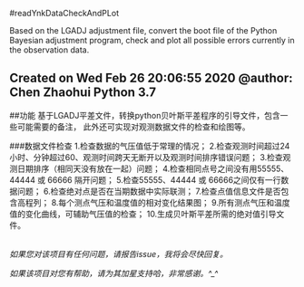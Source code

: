 #readYnkDataCheckAndPLot

Based on the LGADJ adjustment file, convert the boot file of the Python Bayesian adjustment program, check and plot all possible errors currently in the observation data.

Created on Wed Feb 26 20:06:55 2020
@author: Chen Zhaohui
Python 3.7
------

##功能
基于LGADJ平差文件，转换python贝叶斯平差程序的引导文件，包含一些可能需要的备注，
此外还可实现对观测数据文件的检查和绘图等。

###数据文件检查
1.检查数据的气压值低于常理的情况；
2.检查观测时间超过24小时、分钟超过60、观测时间跨天无断开以及观测时间排序错误问题；
3.检查观测日期排序（相同天没有放在一起）问题；
4.检查相同点号之间没有用55555、44444 或 66666 隔开问题；
5.检查55555、44444 或 66666之间仅有一行数据问题；
6.检查绝对点是否在当期数据中实际联测；
7.检查点值信息文件是否包含高程列；
8.每个测点气压和温度值的相对变化结果图；
9.所有测点气压和温度值的变化曲线，可辅助气压值的检查；
10.生成贝叶斯平差所需的绝对值引导文件。

<br>
<i>如果您对该项目有任何问题，请报告issue，我将会尽快回复。</i>

<i>如果该项目对您有帮助，请为其加星支持哈，非常感谢。^_^</i>
